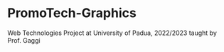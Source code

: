 # PromoTech-Graphics
Web Technologies Project at University of Padua, 2022/2023 taught by Prof. Gaggi
